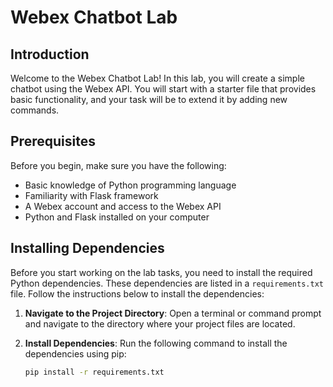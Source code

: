# Webex Chatbot Lab

## Introduction
Welcome to the Webex Chatbot Lab! In this lab, you will create a simple chatbot using the Webex API. You will start with a starter file that provides basic functionality, and your task will be to extend it by adding new commands.

## Prerequisites
Before you begin, make sure you have the following:
- Basic knowledge of Python programming language
- Familiarity with Flask framework
- A Webex account and access to the Webex API
- Python and Flask installed on your computer

## Installing Dependencies

Before you start working on the lab tasks, you need to install the required Python dependencies. These dependencies are listed in a `requirements.txt` file. Follow the instructions below to install the dependencies:

1. **Navigate to the Project Directory**: Open a terminal or command prompt and navigate to the directory where your project files are located.

2. **Install Dependencies**: Run the following command to install the dependencies using pip:

   ```bash
   pip install -r requirements.txt

